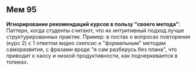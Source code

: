 ## Мем 95

**Игнорирование рекомендаций курсов в пользу "своего метода"**: Паттерн, когда студенты считают, что их интуитивный подход лучше структурированных практик. Пример: в постах о вопросах повторения (курс 2) с 1 ответом видно скепсис к "формальным" методам саморазвития, с фразами вроде "я сам разберусь без плана", что приводит к хаосу и низкой продуктивности, как подчеркивается в топиках.